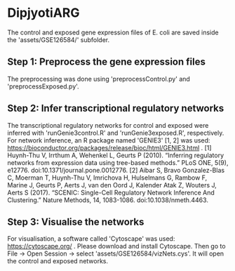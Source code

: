 # DipjyotiARG

The control and exposed gene expression files of E. coli are saved inside the 'assets/GSE126584/' subfolder.

## Step 1: Preprocess the gene expression files
The preprocessing was done using 'preprocessControl.py' and 'preprocessExposed.py'.

## Step 2: Infer transcriptional regulatory networks
The transcriptional regulatory networks for control and exposed were inferred with 'runGenie3control.R' and 'runGenie3exposed.R', respectively.
For network inference, an R package named 'GENIE3' [1, 2] was used: https://bioconductor.org/packages/release/bioc/html/GENIE3.html .
[1] Huynh-Thu V, Irrthum A, Wehenkel L, Geurts P (2010). “Inferring regulatory networks from expression data using tree-based methods.” PLoS ONE, 5(9), e12776. doi:10.1371/journal.pone.0012776.
[2] Aibar S, Bravo Gonzalez-Blas C, Moerman T, Huynh-Thu V, Imrichova H, Hulselmans G, Rambow F, Marine J, Geurts P, Aerts J, van den Oord J, Kalender Atak Z, Wouters J, Aerts S (2017). “SCENIC: Single-Cell Regulatory Network Inference And Clustering.” Nature Methods, 14, 1083-1086. doi:10.1038/nmeth.4463.

## Step 3: Visualise the networks
For visualisation, a software called 'Cytoscape' was used: https://cytoscape.org/ .
Please download and install Cytoscape.
Then go to File -> Open Session -> select 'assets/GSE126584/vizNets.cys'.
It will open the control and exposed networks.